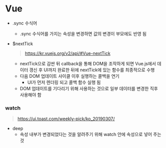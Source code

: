# Vue

- .sync 수식어
  - .sync 수식어를 가지는 속성을 변경하면 값의 변경이 부모에도 반영 됨

- $nextTick

  > https://kr.vuejs.org/v2/api/#Vue-nextTick

  - nextTick으로 감싼 뒤 callback을 통해 DOM을 조작하게 되면 Vue.js에서 데이터 갱신 후 UI까지 완료한 뒤에 nextTick에 있는 함수를 최종적으로 수행
  - 다음 DOM 업데이트 사이클 이후 실행하는 콜백을 연기
    - UI가 먼저 렌더링 되고 콜백 함수 실행 됨
  - DOM 업데이트를 기다리기 위해 사용하는 것으로 일부 데이터를 변경한 직후 사용해야 함

### watch

> https://ui.toast.com/weekly-pick/ko_20190307/

- deep
  - 속성 내부가 변경되었다는 것을 알려주기 위해 watch 안에 속성으로 넣어 주는 것
